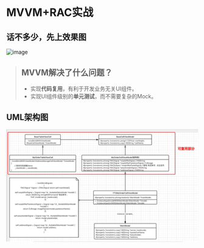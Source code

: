 # MVVM+RAC实战
## 话不多少，先上效果图
![image](https://github.com/iOS-fei/MVVMDemo/blob/master/img-folder/小张-2019-01-01-10.53.55.gif)
> ## MVVM解决了什么问题？
> * 实现**代码复用**，有利于开发业务无关UI组件。
> * 实现UI组件级别的**单元测试**，而不需要复杂的Mock。
## UML架构图
![Image text](https://github.com/iOS-fei/MVVMDemo/blob/master/img-folder/Snip20190118_2.png)
